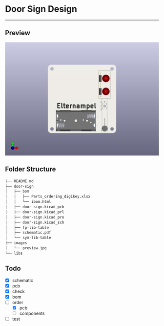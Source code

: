 # Door Sign Design
---
## Preview
![Door Sign](./images/preview.jpg)

## Folder Structure
```bash
├── README.md
├── door-sign
│   ├── bom
│   │   ├── Parts_ordering_digikey.xlsx
│   │   └── ibom.html
│   ├── door-sign.kicad_pcb
│   ├── door-sign.kicad_prl
│   ├── door-sign.kicad_pro
│   ├── door-sign.kicad_sch
│   ├── fp-lib-table
│   ├── schematic.pdf
│   └── sym-lib-table
├── images
│   └── preview.jpg
└── libs
```

## Todo
- [x] schematic
- [x] pcb
- [x] check
- [x] bom
- [ ] order
    - [x] pcb
    - [ ] components
- [ ] test